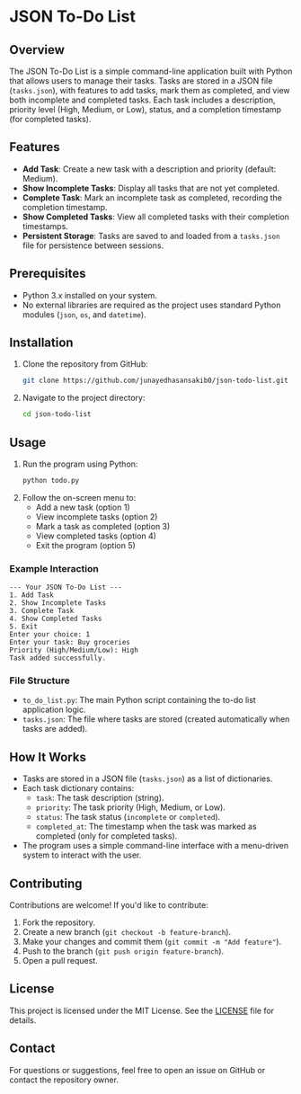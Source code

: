 # JSON To-Do List

## Overview

The JSON To-Do List is a simple command-line application built with Python that allows users to manage their tasks. Tasks are stored in a JSON file (`tasks.json`), with features to add tasks, mark them as completed, and view both incomplete and completed tasks. Each task includes a description, priority level (High, Medium, or Low), status, and a completion timestamp (for completed tasks).

## Features

- **Add Task**: Create a new task with a description and priority (default: Medium).
- **Show Incomplete Tasks**: Display all tasks that are not yet completed.
- **Complete Task**: Mark an incomplete task as completed, recording the completion timestamp.
- **Show Completed Tasks**: View all completed tasks with their completion timestamps.
- **Persistent Storage**: Tasks are saved to and loaded from a `tasks.json` file for persistence between sessions.

## Prerequisites

- Python 3.x installed on your system.
- No external libraries are required as the project uses standard Python modules (`json`, `os`, and `datetime`).

## Installation

1. Clone the repository from GitHub:
   ```bash
   git clone https://github.com/junayedhasansakib0/json-todo-list.git
   ```
2. Navigate to the project directory:
   ```bash
   cd json-todo-list
   ```

## Usage

1. Run the program using Python:
   ```bash
   python todo.py
   ```
2. Follow the on-screen menu to:
   - Add a new task (option 1)
   - View incomplete tasks (option 2)
   - Mark a task as completed (option 3)
   - View completed tasks (option 4)
   - Exit the program (option 5)

### Example Interaction

```
--- Your JSON To-Do List ---
1. Add Task
2. Show Incomplete Tasks
3. Complete Task
4. Show Completed Tasks
5. Exit
Enter your choice: 1
Enter your task: Buy groceries
Priority (High/Medium/Low): High
Task added successfully.
```

### File Structure

- `to_do_list.py`: The main Python script containing the to-do list application logic.
- `tasks.json`: The file where tasks are stored (created automatically when tasks are added).

## How It Works

- Tasks are stored in a JSON file (`tasks.json`) as a list of dictionaries.
- Each task dictionary contains:
  - `task`: The task description (string).
  - `priority`: The task priority (High, Medium, or Low).
  - `status`: The task status (`incomplete` or `completed`).
  - `completed_at`: The timestamp when the task was marked as completed (only for completed tasks).
- The program uses a simple command-line interface with a menu-driven system to interact with the user.

## Contributing

Contributions are welcome! If you'd like to contribute:

1. Fork the repository.
2. Create a new branch (`git checkout -b feature-branch`).
3. Make your changes and commit them (`git commit -m "Add feature"`).
4. Push to the branch (`git push origin feature-branch`).
5. Open a pull request.

## License

This project is licensed under the MIT License. See the [LICENSE](LICENSE) file for details.

## Contact

For questions or suggestions, feel free to open an issue on GitHub or contact the repository owner.
